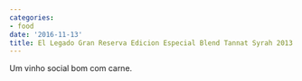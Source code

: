 ```yaml
---
categories:
- food
date: '2016-11-13'
title: El Legado Gran Reserva Edicion Especial Blend Tannat Syrah 2013
---
```


Um vinho social bom com carne.